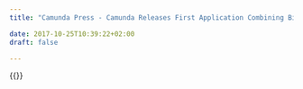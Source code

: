 ```yaml
---
title: "Camunda Press - Camunda Releases First Application Combining Big Data and Workflow Automation to Provide Immediate Insight into Revenue-Generating Business Processes | Camunda BPM"

date: 2017-10-25T10:39:22+02:00
draft: false

---
```

{{<press-single
title="Camunda Releases First Application Combining Big Data and Workflow Automation to Provide Immediate Insight into Revenue-Generating Business Processes"
text="Optimize 2.0 Delivers Continuous Visibility into Business Process Performance Across an Organization, Guidance for Identifying and Fixing Weak Spots in Core Processes.<br><br>BERLIN and SAN FRANCISCO, April 5, 2018  –  Camunda , a software company reinventing workflow automation, today announced the general availability of Camunda Optimize 2.0, the first application of its kind that combines big data and workflow automation to provide a holistic view of business process performance across an organization. The new product provides business stakeholders with instantaneous insight into revenue-generating business processes as they are automated in Camunda. With Optimize 2.0, business leaders can identify potential problems and fix weak spots in core processes before delivery of products and services to customers is disrupted. Optimize 2.0 is part of Camunda Enterprise and a free trial version is available for download today at https://camunda.com/download/enterprise/.<br><br>“At Talanx, as the volume of processes we automate in Camunda keeps growing, it has become clear that having an end-to-end view showing the overall connectivity of these processes and the complete lifecycle is the key to obtaining a deeper understanding of our business operations,” said Uwe Koch, IT enterprise architect at Talanx, a major European insurance group based in Hannover, Germany, and active in more than 150 countries. “The visualization Camunda offers with Optimize 2.0 is quite compelling. We see many advantages in the way Optimize combines dashboards with the BPMN representation of the process to provide very intuitive access to the business data.”<br><br>The workflow automation market is expected to reach nearly $17 billion by 2023, up from $4.7 billion in 2017 [1]. As companies across industries accelerate their digital transformation initiatives and bring more business functions online, IT systems are becoming increasingly distributed. With this shift, business processes are undergoing their own transformation and becoming more complex and interconnected, driving demand for modern workflow automation and visibility technology designed for the digital enterprise. Business leaders need actionable insight into how core processes are performing across these new distributed systems and what impact digital transformation projects are having on their ability to serve their customers.<br><br>Many traditional workflow systems can’t manage this dramatic increase of transactions processed online, in addition to the growth of distributed systems as companies adopt cloud, containers and microservices. Camunda is the only vendor addressing the “big workflow” impact all these developments have with solutions that provide cohesive, end-to-end intelligence into how well core business workflow processes are working.<br><br>“Optimize 2.0 combines the power of big data and workflow automation to enable customers to understand what’s going on with the most important aspects of their business: their revenue-generating processes,” said Jakob Freund, co-founder and CEO of Camunda. “With its powerful flow charts, reports and analytics, Optimize customers can see precisely what steps have been executed, the status of orders for customers and detailed information if and why they are stuck in the process. With this new product, Camunda is fulfilling its mission to complete the cycle of continuous process improvement.“<br>  <br>Key Highlights<br>Optimize 2.0 provides a report builder, dashboards, alerts and correlation analytics to give Camunda customers unprecedented visibility into how their business workflows and processes are performing. With the Camunda REST API, Optimize imports the historical data, storing it in an Elasticsearch big data repository that allows for powerful queries. After the initial import, Optimize will pull new data from Camunda in configurable intervals providing you with up-to-date information in soft real-time. The data import itself can be customized, which allows you to enrich the data in Optimize with information that you can pull from any source available to you.<br><br>● Data Visualization  – Create and share beautiful reports, dashboards and heatmaps for business monitoring to understand how process steps are performing, where bottleneck exist and the root causes for low performance. Drill down into the number of process instances grouped by days or the average duration of process instances by hour. Reports and dashboards can be embedded in other applications like Atlassian Confluence to provide up-to-the-minute information to stakeholders, and report data can be exported to CSV files for access in tools like Microsoft Excel.<br><br>● Alerting  – Configure alerts for immediate notification when performance goals are missed. If stakeholders need to be informed immediately once certain thresholds are reached, alerts can be set up to trigger based on specific variables that have been defined, including which recipients should be alerted, when and how (email or text) and at what frequency.<br><br>● Advanced Analytics  – Leverage powerful analytics to understand how certain variants in processes impact business results, using branch analysis and data correlation features. Process variants are often expressed as explicit branches in the processes that are merged again at a later point. Optimize helps determine the impact of certain variants on the process outcome. For example, an e-commerce provider could determine if an additional approval step might lead to an increase in order cancellations.<br><br>To learn more about Optimize 2.0 and to view how it works, Camunda is hosting a webinar on April 11, from 8:00 a.m. to 9:00 a.m. PDT. Please register to attend, or to access it on demand, at : https://register.gotowebinar.com/register/1924243594699537665<br><br>Availability<br>Optimize 2.0 is part of Camunda Enterprise and a free trial version is available for download today at https://camunda.com/download/enterprise/.<br><br>Camunda for the Enterprise<br>The  Camunda Enterprise Platform  is based on the company’s popular open source workflow and decision automation platform and includes additional features, guarantees and services to enable accelerated development of workflow solutions and rock-solid production deployments.<br><br>The Enterprise Platform features an advanced version of Cockpit for operating production deployments of BPMN workflows and DMN decisions, and includes Optimize 2.0 for rich data visualization, flexible alerting and advanced analytics. Camunda Enterprise users also receive SLA-based support and maintenance, contractual warranties, ongoing maintenance, and training and consulting services.<br><br><br>About Camunda<br>Camunda  is a software company reinventing workflow automation. Hundreds of companies including 24 Hour Fitness, AT&T, Lufthansa Technik and Zalando trust Camunda to automate core business processes to the highest possible extent, allowing their business to scale and revenue to grow without proportionally increasing operating costs.<br><br>With its open source-based workflow automation and decision platform, Camunda provides detailed visibility into business operations across distributed systems, boosts system resilience and enables enterprises to overcome “big workflow” challenges resulting from digital transformation. One of the fastest growing companies in EMEA as ranked by Deloitte, Camunda is based in Berlin with offices in San Francisco and Denver, USA. To learn more visit:  https://camunda.com/<br><br>Media Contact:<br>Jill Reed, Sift Communications, jill.reed@siftpr.com<br><br><br>[1] Market Research Nest, “2018-2023 Global and Regional Workflow Automation Industry Production, Sales and Consumption Status and Prospects Professional Market Research Report”<br><br>"
date="2018-04-05">}}